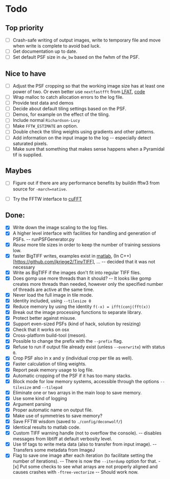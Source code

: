 # Todo
## Top priority
 - [ ] Crash-safe writing of output images, write to temporary file and
       move when write is complete to avoid bad luck.
 - [ ] Get documentation up to date.
 - [ ] Set default PSF size in `dw_bw` based on the fwhm of the PSF.

## Nice to have
 - [ ] Adjust the PSF cropping so that the working image size has at least
       one power of two. Or even better use `nextfastfft` from [LFAT](https://ltfat.github.io/notes/ltfatnote017.pdf), [code](https://github.com/ltfat/ltfat/blob/master/fourier/nextfastfft.m)
 - [ ] Wrap malloc to catch allocation errors to the log file.
 - [ ] Provide test data and demos
 - [ ] Decide about default tiling settings based on the PSF.
 - [ ] Demos, for example on the effect of the tiling.
 - [ ] Include normal `Richardson-Lucy`
 - [ ] Make `FFTW_ESTIMATE` an option.
 - [ ] Double check the tiling weights using gradients and other patterns.
 - [ ] Add information on the input image to the log -- especially detect saturated pixels.
 - [ ] Make sure that something that makes sense happens when a Pyramidal tif is supplied.

## Maybes
 - [ ] Figure out if there are any performance benefits by buildin fftw3 from source for `-march=native`.
 - [ ] Try the FFTW interface to
       [cuFFT](https://docs.nvidia.com/cuda/cufft/index.html#fftw-supported-interface)


## Done:
 - [x] Write down the image scaling to the log files.
 - [x] A higher level interface with facilities for handling and generation of PSFs. -- runPSFGenerator.py
 - [x] *Reuse* more tile sizes in order to keep the number of training sessions low.
 - [x] faster BigTIFF writes, examples exist in [matlab](https://github.com/rharkes/Fast_Tiff_Write/blob/master/Fast_BigTiff_Write.m), (In C++)[https://github.com/jkriege2/TinyTIFF], ... -- decided that it was not necessary
 - [x] Write as BigTIFF if the images don't fit into regular TIFF files.
 - [x] Does gomp use more threads than it should? -- It looks like gomp creates more threads than needed, however only the specified number of threads are active at the same time.
 - [x] Never load the full image in tile mode.
 - [x] Identity included, using `--tilesize 0`
 - [x] Reduce memory by using the identity `f(-x) = ifft(conj(fft(x))`
 - [x] Break out the image processing functions to separate library.
 - [x] Protect better against misuse.
 - [x] Support even-sized PSFs (kind of hack, solution by resizing)
 - [x] Check that it works on osx
 - [x] Cross-platform build-tool (meson).
 - [x] Possible to change the prefix with the `--prefix` flag.
 - [x] Refuse to run if output file already exist (unless `--overwrite`) with status `0`.
 - [x] Crop PSF also in x and y (individual crop per tile as well).
 - [x] Faster calculation of tiling weights.
 - [x] Report peak memory usage to log file.
 - [x] Automatic cropping of the PSF if it has too many stacks.
 - [x] Block mode for low memory systems, accessible through the options `--tilesize` and `--tilepad`
 - [x] Eliminate one or two arrays in the main loop to save memory.
 - [x] Use some kind of logging
 - [x] Argument parsing
 - [x] Proper automatic name on output file.
 - [x] Make use of symmetries to save memory?
 - [x] Save FFTW wisdom (saved to `./config/deconwolf/`)
 - [x] Identical results to matlab code.
 - [x] Custom TIFF warning handle (not to overflow the console). -- disables messages from libtiff at default verbosity level.
  - [x] Use tif tags to write meta data (also to transfer from input image). -- Transfers some metadata from ImageJ
   - [x] Flag to save one image after each iteration (to facilitate setting the number of iterations). -- There is now the `--iterdump` option for that.
    - [x] Put some checks to see what arrays are not properly aligned and causes crashes with `-ftree-vectorize` -- Should work now.
